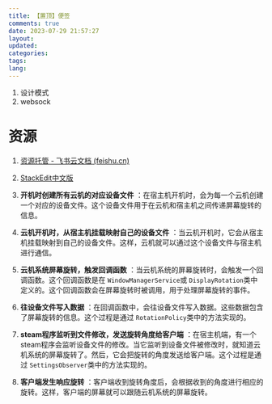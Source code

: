 ```yaml
---
title: 【置顶】便签
comments: true
date: 2023-07-29 21:57:27
layout:
updated:
categories:
tags:
lang:
---
```

1. 设计模式
2. websock

# 资源

1. [⁡⁡⁡‬⁣‍⁣‍‍⁣⁤‍﻿‬⁢﻿⁢﻿‍⁢‌‌‍‌‌‬⁢‌‍⁣‍⁡‌⁡⁡‬﻿⁡⁣⁤⁢资源托管 - 飞书云文档 (feishu.cn)](https://regws02vdj.feishu.cn/docx/Cw8mdjHh2o4BGLxSIbhcOr9anJd)
2. [StackEdit中文版](https://stackedit.cn/app#)





1. **开机时创建所有云机的对应设备文件** ：在宿主机开机时，会为每一个云机创建一个对应的设备文件。这个设备文件用于在云机和宿主机之间传递屏幕旋转的信息。
2. **云机开机时，从宿主机挂载映射自己的设备文件** ：当云机开机时，它会从宿主机挂载映射到自己的设备文件。这样，云机就可以通过这个设备文件与宿主机进行通信。
3. **云机系统屏幕旋转，触发回调函数** ：当云机系统的屏幕旋转时，会触发一个回调函数。这个回调函数是在 `WindowManagerService`或 `DisplayRotation`类中定义的。这个回调函数会在屏幕旋转时被调用，用于处理屏幕旋转的事件。
4. **往设备文件写入数据** ：在回调函数中，会往设备文件写入数据。这些数据包含了屏幕旋转的信息。这个过程是通过 `RotationPolicy`类中的方法实现的。
5. **steam程序监听到文件修改，发送旋转角度给客户端** ：在宿主机端，有一个steam程序会监听设备文件的修改。当它监听到设备文件被修改时，就知道云机系统的屏幕旋转了。然后，它会把旋转的角度发送给客户端。这个过程是通过 `SettingsObserver`类中的方法实现的。
6. **客户端发生响应旋转** ：客户端收到旋转角度后，会根据收到的角度进行相应的旋转。这样，客户端的屏幕就可以跟随云机系统的屏幕旋转。
